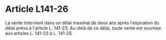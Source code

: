 # Article L141-26

La vente intervient dans un délai maximal de deux ans après l'expiration du délai prévu à l'article L. 141-23. Au-delà de ce délai, toute vente est soumise aux articles L. 141-23 à L. 141-25.
